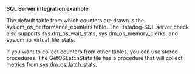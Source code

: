 **SQL Server integration example**


The default table from which counters are drawn is the sys.dm_os_performance_counters table. The Datadog-SQL server check also supports sys.dm_os_wait_stats, sys.dm_os_memory_clerks, and sys.dm_io_virtual_file_stats.

If you want to collect counters from other tables, you can use stored procedures. The GetOSLatchStats file has a procedure that will collect metrics from sys.dm_os_latch_stats. 
